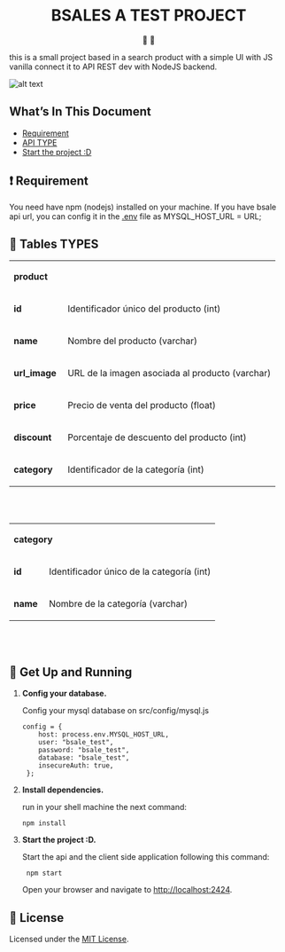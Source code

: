 
<h1 align="center">
 BSALES A TEST PROJECT
</h1>

<p align="center">
   📄 🚀
</p>
<div>


this is a small project based in a search product with a simple UI with JS vanilla connect it to API REST dev with NodeJS backend.

![alt text](https://res.cloudinary.com/javier1/image/upload/v1628472639/Screenshot_3_xjqjb4.jpg)
## What’s In This Document

- [Requirement](#-requirement)
- [API TYPE](#-learning-gatsby)
- [Start the project :D](#-get-up-and-running-in-5-minutes)



## ❗ Requirement

You need have npm (nodejs) installed on your machine. If you have bsale api url, you can config it in the [.env](.env) file as MYSQL_HOST_URL = URL;


## 🚢 Tables TYPES

<table>
<tbody>
<tr>
<td colspan="2">
<p><strong>product</strong></p>
</td>
</tr>
<tr>
<td>
<p><strong>id&nbsp;</strong></p>
</td>
<td>
<p><span style="font-weight: 400;">Identificador &uacute;nico del producto (int)</span></p>
</td>
</tr>
<tr>
<td>
<p><strong>name&nbsp;</strong></p>
</td>
<td>
<p><span style="font-weight: 400;">Nombre del producto (varchar)</span></p>
</td>
</tr>
<tr>
<td>
<p><strong>url_image&nbsp;</strong></p>
</td>
<td>
<p><span style="font-weight: 400;">URL de la imagen asociada al producto (varchar)</span></p>
</td>
</tr>
<tr>
<td>
<p><strong>price&nbsp;</strong></p>
</td>
<td>
<p><span style="font-weight: 400;">Precio de venta del producto (float)</span></p>
</td>
</tr>
<tr>
<td>
<p><strong>discount&nbsp;</strong></p>
</td>
<td>
<p><span style="font-weight: 400;">Porcentaje de descuento del producto (int)</span></p>
</td>
</tr>
<tr>
<td>
<p><strong>category&nbsp;</strong></p>
</td>
<td>
<p><span style="font-weight: 400;">Identificador de la categor&iacute;a (int)</span></p>
</td>
</tr>
</tbody>
</table>
<p><br /><br /></p>
<table>
<tbody>
<tr>
<td colspan="2">
<p><strong>category</strong></p>
</td>
</tr>
<tr>
<td>
<p><strong>id&nbsp;</strong></p>
</td>
<td>
<p><span style="font-weight: 400;">Identificador &uacute;nico de la categor&iacute;a (int)</span></p>
</td>
</tr>
<tr>
<td>
<p><strong>name&nbsp;</strong></p>
</td>
<td>
<p><span style="font-weight: 400;">Nombre de la categor&iacute;a (varchar)</span></p>
</td>
</tr>
</tbody>
</table>
<br /><br />


## 🚀 Get Up and Running 

1. **Config your database.**

    Config your mysql database  on src/config/mysql.js

    ```shell
    config = {
        host: process.env.MYSQL_HOST_URL,
        user: "bsale_test",
        password: "bsale_test",
        database: "bsale_test",
        insecureAuth: true,
     };
    ```

2. **Install dependencies.**

    run in your shell machine the next command:

   ```shell
   npm install 
   ```



3. **Start the project :D.**

   Start the api and the client side application following this command:

   ```shell
    npm start
   ```

   Open your browser and navigate to [http://localhost:2424](http://localhost:2424).
## 📝 License

Licensed under the [MIT License](./LICENSE).

